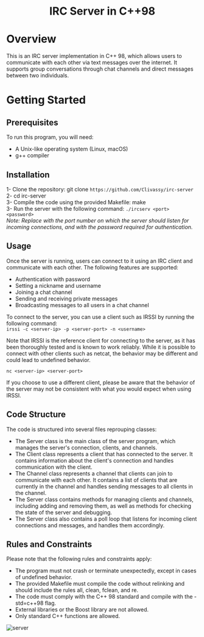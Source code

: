 <h1 align="center">IRC Server in C++98</h1>

# Overview
This is an IRC server implementation in C++ 98, which allows users to communicate with each other via text messages over the internet. It supports group conversations through chat channels and direct messages between two individuals.

# Getting Started

## Prerequisites
To run this program, you will need:

- A Unix-like operating system (Linux, macOS)<br>
- g++ compiler

## Installation
1- Clone the repository: git clone ``https://github.com/Clivassy/irc-server``<br>
2- cd irc-server<br>
3- Compile the code using the provided Makefile: make<br>
3- Run the server with the following command: ``./ircserv <port> <password>`` <br>
<i>Note: Replace <port> with the port number on which the server should listen for incoming connections, and <password> with the password required for authentication.</i><br>

## Usage
Once the server is running, users can connect to it using an IRC client and communicate with each other. The following features are supported:<br>

- Authentication with password
- Setting a nickname and username
- Joining a chat channel
- Sending and receiving private messages
- Broadcasting messages to all users in a chat channel

To connect to the server, you can use a client such as IRSSI by running the following command:<br>
`` irssi -c <server-ip> -p <server-port> -n <username> ``

Note that IRSSI is the reference client for connecting to the server, as it has been thoroughly tested and is known to work reliably. 
While it is possible to connect with other clients such as netcat, the behavior may be different and could lead to undefined behavior.<br>

``nc <server-ip> <server-port>``

If you choose to use a different client, please be aware that the behavior of the server may not be consistent 
with what you would expect when using IRSSI.

## Code Structure

The code is structured into several files reprouping classes:<br>
- The Server class is the main class of the server program, which manages the server's connection, clients, and channels.<br>
- The Client class represents a client that has connected to the server. It contains information about the client's connection and handles communication with the client.<br>
- The Channel class represents a channel that clients can join to communicate with each other. It contains a list of clients that are currently in the channel and handles sending messages to all clients in the channel.<br>
- The Server class contains methods for managing clients and channels, including adding and removing them, as well as methods for checking the state of the server and debugging.<br>
- The Server class also contains a poll loop that listens for incoming client connections and messages, and handles them accordingly.<br>

## Rules and Constraints

Please note that the following rules and constraints apply:<br>

- The program must not crash or terminate unexpectedly, except in cases of undefined behavior.<br>
- The provided Makefile must compile the code without relinking and should include the rules all, clean, fclean, and re.<br>
- The code must comply with the C++ 98 standard and compile with the -std=c++98 flag.<br>
- External libraries or the Boost library are not allowed.<br>
- Only standard C++ functions are allowed.<br>

![server](../server.gif)

